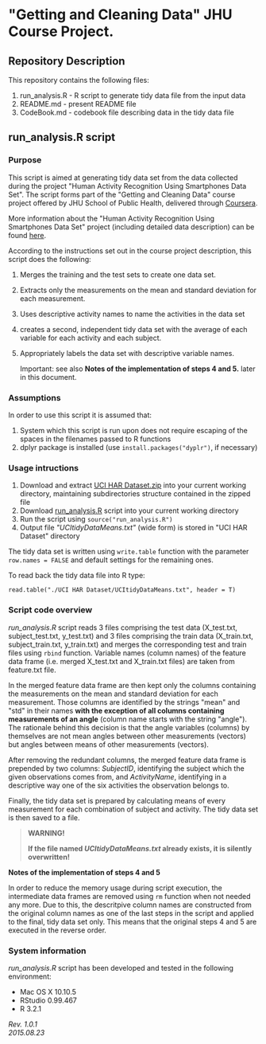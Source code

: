 # "Getting and Cleaning Data" JHU Course Project.

## Repository Description
This repository contains the following files:

1. run_analysis.R - R script to generate tidy data file from the input data
2. README.md - present README file
3. CodeBook.md - codebook file describing data in the tidy data file

## run_analysis.R script
### Purpose

This script is aimed at generating tidy data set from the data collected during the project "Human Activity Recognition Using Smartphones Data Set". The script forms part of the "Getting and Cleaning Data" course project offered by JHU School of Public Health, delivered through [Coursera](http://coursera.com).

More information about the "Human Activity Recognition Using Smartphones Data Set" project (including detailed data description) can be found [here](http://archive.ics.uci.edu/ml/datasets/Human+Activity+Recognition+Using+Smartphones).

According to the instructions set out in the course project description, this script does the following:

 1. Merges the training and the test sets to create one data set.
 2. Extracts only the measurements on the mean and standard deviation for each measurement. 
 3. Uses descriptive activity names to name the activities in the data set
 4. creates a second, independent tidy data set with the average of each variable for each activity and each subject.
 5. Appropriately labels the data set with descriptive variable names. 

	Important: see also **Notes of the implementation of steps 4 and 5.** later in this document.

### Assumptions
In order to use this script it is assumed that:

1. System which this script is run upon does not require escaping of the spaces in the filenames passed to R functions
2. dplyr package is installed (use `install.packages("dyplr")`, if necessary)

### Usage intructions

1. Download and extract [UCI HAR Dataset.zip](https://d396qusza40orc.cloudfront.net/getdata%2Fprojectfiles%2FUCI%20HAR%20Dataset.zip) into your current working directory, maintaining subdirectories structure contained in the zipped file
2. Download [run_analysis.R](https://github.com/marioem/GCD_CourseProject/blob/master/run_analysis.R) script into your current working directory
3. Run the script using `source("run_analysis.R")`
4. Output file *"UCItidyDataMeans.txt"* (wide form) is stored in "UCI HAR Dataset" directory
     
The tidy data set is written using `write.table` function with the parameter `row.names = FALSE` and default settings for the remaining ones.

To read back the tidy data file into R type:

`read.table("./UCI HAR Dataset/UCItidyDataMeans.txt", header = T)`

### Script code overview
*run_analysis.R* script reads 3 files comprising the test data (X\_test.txt, subject\_test.txt, y\_test.txt) and 3 files comprising the train data (X\_train.txt, subject\_train.txt, y\_train.txt) and merges the corresponding test and train files using `rbind` function. Variable names (column names) of the feature data frame (i.e. merged X\_test.txt and X\_train.txt files) are taken from feature.txt file.


In the merged feature data frame are then kept only the columns containing the measurements on the mean and standard deviation for each measurement. Those columns are identified by the strings "mean" and "std" in their names **with the exception of all columns containing measurements of an angle** (column name starts with the string "angle"). The rationale behind this decision is that the angle variables (columns) by themselves are not mean angles between other measurements (vectors) but angles between means of other measurements (vectors).

After removing the redundant columns, the merged feature data frame is prepended by two columns: *SubjectID*, identifying the subject which the given observations comes from, and *ActivityName*, identifying in a descriptive way one of the six activities the observation belongs to.

Finally, the tidy data set is prepared by calculating means of every measurement for each combination of subject and activity. The tidy data set is then saved to a file. 

>**WARNING!**
>
>**If the file named *UCItidyDataMeans.txt* already exists, it is silently overwritten!**

**Notes of the implementation of steps 4 and 5**

In order to reduce the memory usage during script execution, the intermediate data frames are removed using `rm` function when not needed any more. Due to this, the descritpive column names are constructed from the original column names as one of the last steps in the script and applied to the final, tidy data set only. This means that the original steps 4 and 5 are executed in the reverse order. 


### System information
*run_analysis.R* script has been developed and tested in the following environment:

- Mac OS X 10.10.5
- RStudio 0.99.467
- R 3.2.1

*Rev. 1.0.1<br>2015.08.23*
